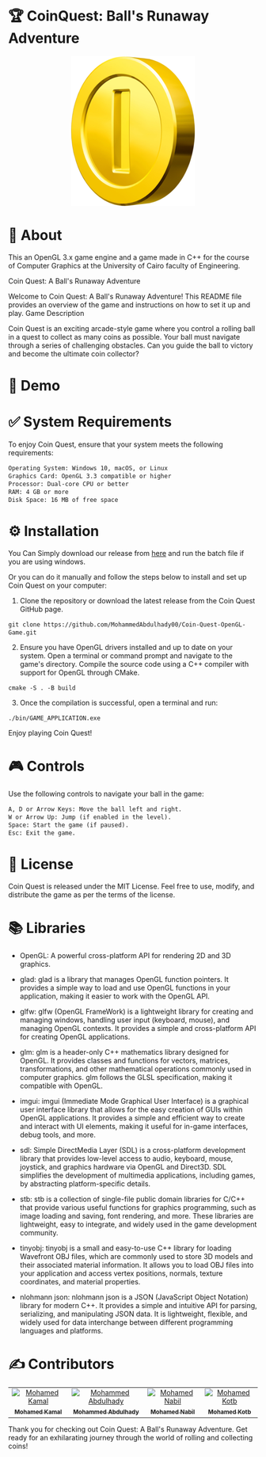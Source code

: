 # 🏆 CoinQuest: Ball's Runaway Adventure

<!-- create a div centered -->
<div align="center">
  <!-- actual image -->
  <img src="./Coin.png">
</div>

# 📑 About

This an OpenGL 3.x game engine and a game made in C++ for the course of Computer Graphics at the University of Cairo faculty of Engineering.

Coin Quest: A Ball's Runaway Adventure

Welcome to Coin Quest: A Ball's Runaway Adventure! This README file provides an overview of the game and instructions on how to set it up and play.
Game Description

Coin Quest is an exciting arcade-style game where you control a rolling ball in a quest to collect as many coins as possible. Your ball must navigate through a series of challenging obstacles. Can you guide the ball to victory and become the ultimate coin collector?

# 🏁 Demo

# ✅ System Requirements

To enjoy Coin Quest, ensure that your system meets the following requirements:

    Operating System: Windows 10, macOS, or Linux
    Graphics Card: OpenGL 3.3 compatible or higher
    Processor: Dual-core CPU or better
    RAM: 4 GB or more
    Disk Space: 16 MB of free space

# ⚙️ Installation

You Can Simply download our release from [here](https://github.com/MohammedAbdulhady00/Coin-Quest-OpenGL-Game/releases/tag/v1.0.0) and run the batch file if you are using windows.

Or you can do it manually and follow the steps below to install and set up Coin Quest on your computer:

1. Clone the repository or download the latest release from the Coin Quest GitHub page.

```
git clone https://github.com/MohammedAbdulhady00/Coin-Quest-OpenGL-Game.git
```

2. Ensure you have OpenGL drivers installed and up to date on your system.
   Open a terminal or command prompt and navigate to the game's directory.
   Compile the source code using a C++ compiler with support for OpenGL through CMake.

```
cmake -S . -B build
```

3. Once the compilation is successful, open a terminal and run:

```
./bin/GAME_APPLICATION.exe
```

Enjoy playing Coin Quest!

# 🎮 Controls

Use the following controls to navigate your ball in the game:

    A, D or Arrow Keys: Move the ball left and right.
    W or Arrow Up: Jump (if enabled in the level).
    Space: Start the game (if paused).
    Esc: Exit the game.

# 🔐 License

Coin Quest is released under the MIT License. Feel free to use, modify, and distribute the game as per the terms of the license.

# 📚 Libraries

- OpenGL: A powerful cross-platform API for rendering 2D and 3D graphics.

- glad: glad is a library that manages OpenGL function pointers. It provides a simple way to load and use OpenGL functions in your application, making it easier to work with the OpenGL API.

- glfw: glfw (OpenGL FrameWork) is a lightweight library for creating and managing windows, handling user input (keyboard, mouse), and managing OpenGL contexts. It provides a simple and cross-platform API for creating OpenGL applications.

- glm: glm is a header-only C++ mathematics library designed for OpenGL. It provides classes and functions for vectors, matrices, transformations, and other mathematical operations commonly used in computer graphics. glm follows the GLSL specification, making it compatible with OpenGL.

- imgui: imgui (Immediate Mode Graphical User Interface) is a graphical user interface library that allows for the easy creation of GUIs within OpenGL applications. It provides a simple and efficient way to create and interact with UI elements, making it useful for in-game interfaces, debug tools, and more.

- sdl: Simple DirectMedia Layer (SDL) is a cross-platform development library that provides low-level access to audio, keyboard, mouse, joystick, and graphics hardware via OpenGL and Direct3D. SDL simplifies the development of multimedia applications, including games, by abstracting platform-specific details.

- stb: stb is a collection of single-file public domain libraries for C/C++ that provide various useful functions for graphics programming, such as image loading and saving, font rendering, and more. These libraries are lightweight, easy to integrate, and widely used in the game development community.

- tinyobj: tinyobj is a small and easy-to-use C++ library for loading Wavefront OBJ files, which are commonly used to store 3D models and their associated material information. It allows you to load OBJ files into your application and access vertex positions, normals, texture coordinates, and material properties.

- nlohmann json: nlohmann json is a JSON (JavaScript Object Notation) library for modern C++. It provides a simple and intuitive API for parsing, serializing, and manipulating JSON data. It is lightweight, flexible, and widely used for data interchange between different programming languages and platforms.

# ✍️ Contributors

<table>
  <tr>

<td align="center">
<a href="https://github.com/MohamedKamalOthman" target="_black">
<img src="https://avatars.githubusercontent.com/u/76039756?v=4" width="150px;" alt="Mohamed Kamal"/><br /><sub><b>Mohamed Kamal</b></sub></a><br />
</td>

<td align="center">
<a href="https://github.com/MohammedAbdulhady00" target="_black">
<img src="https://avatars.githubusercontent.com/u/75921148?v=4" width="150px;" alt="Mohammed Abdulhady"/><br /><sub><b>Mohammed Abdulhady</b></sub></a><br />
</td>

<td align="center">
<a href="https://github.com/mohamednabilabdelfattah" target="_black">
<img src="https://avatars.githubusercontent.com/u/76039904?v=4" width="150px;" alt="Mohamed Nabil"/><br /><sub><b>Mohamed Nabil</b></sub></a><br />
</td>

<td align="center">
<a href="https://github.com/Mahmedamer" target="_black">
<img src="https://avatars.githubusercontent.com/u/67114727?v=4" width="150px;" alt="Mohamed Kotb"/><br /><sub><b>Mohamed Kotb</b></sub></a><br />
</td>
</tr>
</table>

Thank you for checking out Coin Quest: A Ball's Runaway Adventure. Get ready for an exhilarating journey through the world of rolling and collecting coins!
